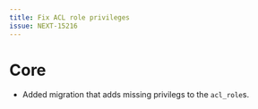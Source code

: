 ```yaml
---
title: Fix ACL role privileges
issue: NEXT-15216 
---
```

# Core
* Added migration that adds missing privilegs to the `acl_role`s.
